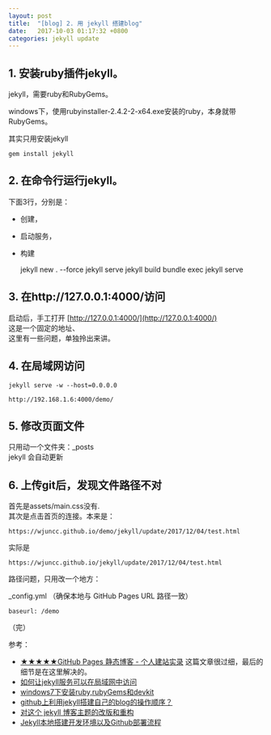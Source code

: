 ```yaml
---
layout: post
title:  "[blog] 2. 用 jekyll 搭建blog"
date:   2017-10-03 01:17:32 +0800
categories: jekyll update
---
```



## 1. 安装ruby插件jekyll。  ##

jekyll，需要ruby和RubyGems。 

windows下，使用rubyinstaller-2.4.2-2-x64.exe安装的ruby，本身就带RubyGems。

其实只用安装jekyll 

	gem install jekyll 


## 2. 在命令行运行jekyll。  ##

下面3行，分别是：
* 创建，
* 启动服务，
* 构建

	jekyll new . --force
	jekyll serve
	jekyll build
	bundle exec jekyll serve
	
## 3. 在http://127.0.0.1:4000/访问 ##

启动后，手工打开 [http://127.0.0.1:4000/](http://127.0.0.1:4000/)   
这是一个固定的地址、  
这里有一些问题，单独拎出来讲。

## 4. 在局域网访问  ##

	jekyll serve -w --host=0.0.0.0
	
	http://192.168.1.6:4000/demo/

## 5. 修改页面文件 ##
只用动一个文件夹：_posts  
jekyll 会自动更新

## 6. 上传git后，发现文件路径不对 ##
首先是assets/main.css没有.  
其次是点击首页的连接。本来是：

	https://wjuncc.github.io/demo/jekyll/update/2017/12/04/test.html 

实际是

	https://wjuncc.github.io/jekyll/update/2017/12/04/test.html

路径问题，只用改一个地方：

_config.yml （确保本地与 GitHub Pages URL 路径一致） 

	baseurl: /demo

（完）


参考：

* [★★★★★GitHub Pages 静态博客 - 个人建站实录](http://alfred-sun.github.io/blog/2014/12/05/github-pages/)  这篇文章很过细，最后的细节是在这里解决的。
* [如何让jekyll服务可以在局域网中访问](http://www.jianshu.com/p/650b96306013)
* [windows7下安装ruby,rubyGems和devkit](http://blog.csdn.net/u012882134/article/details/51685127)
* [github上利用jekyll搭建自己的blog的操作顺序？](https://www.zhihu.com/question/30018945)
* [对这个 jekyll 博客主题的改版和重构](https://gaohaoyang.github.io/2016/03/12/jekyll-theme-version-2.0/)
* [Jekyll本地搭建开发环境以及Github部署流程](http://www.jianshu.com/p/f37a96f83d51)
